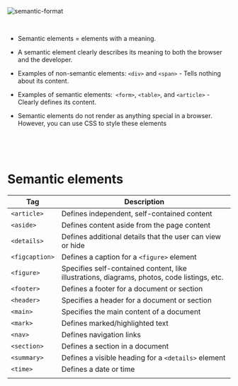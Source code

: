 <img alt="semantic-format"  src="/assets/semantic.png">

&nbsp;

- Semantic elements = elements with a meaning.

* A semantic element clearly describes its meaning to both the browser and the developer.

* Examples of non-semantic elements: `<div>` and `<span>` - Tells nothing about its content.

* Examples of semantic elements:` <form>`, `<table>`, and `<article>` - Clearly defines its content.

* Semantic elements do not render as anything special in a browser. However, you can use CSS to style these elements

&nbsp;

&nbsp;

# Semantic elements

| Tag            | Description                                                                                 |
| -------------- | ------------------------------------------------------------------------------------------- |
| `<article>`    | Defines independent, self-contained content                                                 |
| `<aside>`      | Defines content aside from the page content                                                 |
| `<details>`    | Defines additional details that the user can view or hide                                   |
| `<figcaption>` | Defines a caption for a `<figure>` element                                                  |
| `<figure>`     | Specifies self-contained content, like illustrations, diagrams, photos, code listings, etc. |
| `<footer>`     | Defines a footer for a document or section                                                  |
| `<header>`     | Specifies a header for a document or section                                                |
| `<main>`       | Specifies the main content of a document                                                    |
| `<mark>`       | Defines marked/highlighted text                                                             |
| `<nav>`        | Defines navigation links                                                                    |
| `<section>`    | Defines a section in a document                                                             |
| `<summary>`    | Defines a visible heading for a `<details>` element                                         |
| `<time>`       | Defines a date or time                                                                      |
|                |                                                                                             |
